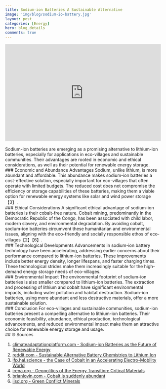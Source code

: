 ```yaml
---
title: Sodium-ion Batteries A Sustainable Alternative
image: 'img/blog/sodium-io-battery.jpg'
layout: post
categories: [Energy]
hero: blog_details
comments: true
---
```


<iframe width="100%" height="315" src="https://www.youtube.com/embed/RQE56ksVBB4?si=jDtkjsIbefX1dkA2" title="YouTube video player" frameborder="0" allow="accelerometer; autoplay; clipboard-write; encrypted-media; gyroscope; picture-in-picture; web-share" allowfullscreen></iframe>
<br/>
<br/>
Sodium-ion batteries are emerging as a promising alternative to lithium-ion batteries, especially for applications in eco-villages and sustainable communities. Their advantages are rooted in economic and ethical considerations, as well as their potential for renewable energy storage.
<br/>
### Economic and Abundance Advantages
Sodium, unlike lithium, is more abundant and affordable. This abundance makes sodium-ion batteries a cost-effective solution, especially important for eco-villages that often operate with limited budgets. The reduced cost does not compromise the efficiency or storage capabilities of these batteries, making them a viable option for renewable energy systems like solar and wind power storage【3】.
<br/>
### Ethical Considerations
A significant ethical advantage of sodium-ion batteries is their cobalt-free nature. Cobalt mining, predominantly in the Democratic Republic of the Congo, has been associated with child labor, modern slavery, and environmental degradation. By avoiding cobalt, sodium-ion batteries circumvent these humanitarian and environmental issues, aligning with the eco-friendly and socially responsible ethos of eco-villages【2】【6】.
<br/>
### Technological Developments
Advancements in sodium-ion battery technology have been accelerating, addressing earlier concerns about their performance compared to lithium-ion batteries. These improvements include better energy density, longer lifespans, and faster charging times. These technological strides make them increasingly suitable for the high-demand energy storage needs of eco-villages.
<br/>
### Environmental Impact
The environmental footprint of sodium-ion batteries is also smaller compared to lithium-ion batteries. The extraction and processing of lithium and cobalt have significant environmental impacts, including water pollution and habitat destruction. Sodium-ion batteries, using more abundant and less destructive materials, offer a more sustainable solution.
<br/>
### Conclusion
For eco-villages and sustainable communities, sodium-ion batteries present a compelling alternative to lithium-ion batteries. Their economic feasibility, abundance, ethical production, technological advancements, and reduced environmental impact make them an attractive choice for renewable energy storage and usage.
<br/>
## 🌐 Sources

1. [climateadaptationplatform.com - Sodium-ion Batteries as the Future of Renewable Energy](https://climateadaptationplatform.com/sodium-ion-batteries-as-the-future-of-renewable-energy-storage/)
2. [reddit.com - Sustainable Alternative Battery Chemistries to Lithium Ion](https://www.reddit.com/r/solarpunk/comments/16rbr0q/sustainable_alternative_battery_chemistries_to/)
3. [ifp.hal.science - the Case of Cobalt in an Accelerating Electro-Mobility World](https://ifp.hal.science/hal-03563296/document)
4. [irena.org - Geopolitics of the Energy Transition: Critical Materials](https://www.irena.org/Digital-Report/Geopolitics-of-the-Energy-Transition-Critical-Materials)
5. [brianlovin.com - Cobalt is suddenly abundant](https://brianlovin.com/hn/34853522)
6. [iisd.org - Green Conflict Minerals](https://www.iisd.org/story/green-conflict-minerals/)
